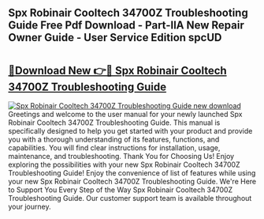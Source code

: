 ## Spx Robinair Cooltech 34700Z Troubleshooting Guide Free Pdf Download - Part-IlA New Repair Owner Guide - User Service Edition spcUD

# <h2><a href="http://bc8346.oget.top/?id=Spx+Robinair+Cooltech+34700Z+Troubleshooting+Guide">🔗Download New 👉🔴 Spx Robinair Cooltech 34700Z Troubleshooting Guide</a></h2>

[![Spx Robinair Cooltech 34700Z Troubleshooting Guide new download](https://i.imgur.com/5g1atiW.png)](http://bc8346.oget.top/?id=Spx+Robinair+Cooltech+34700Z+Troubleshooting+Guide)
Greetings and welcome to the user manual for your newly launched Spx Robinair Cooltech 34700Z Troubleshooting Guide. This manual is specifically designed to help you get started with your product and provide you with a thorough understanding of its features, functions, and capabilities. You will find clear instructions for installation, usage, maintenance, and troubleshooting. Thank You for Choosing Us! Enjoy exploring the possibilities with your new Spx Robinair Cooltech 34700Z Troubleshooting Guide! Enjoy the convenience of list of features while using your new Spx Robinair Cooltech 34700Z Troubleshooting Guide. We're Here to Support You Every Step of the Way Spx Robinair Cooltech 34700Z Troubleshooting Guide. Our customer support team is available throughout your journey.
